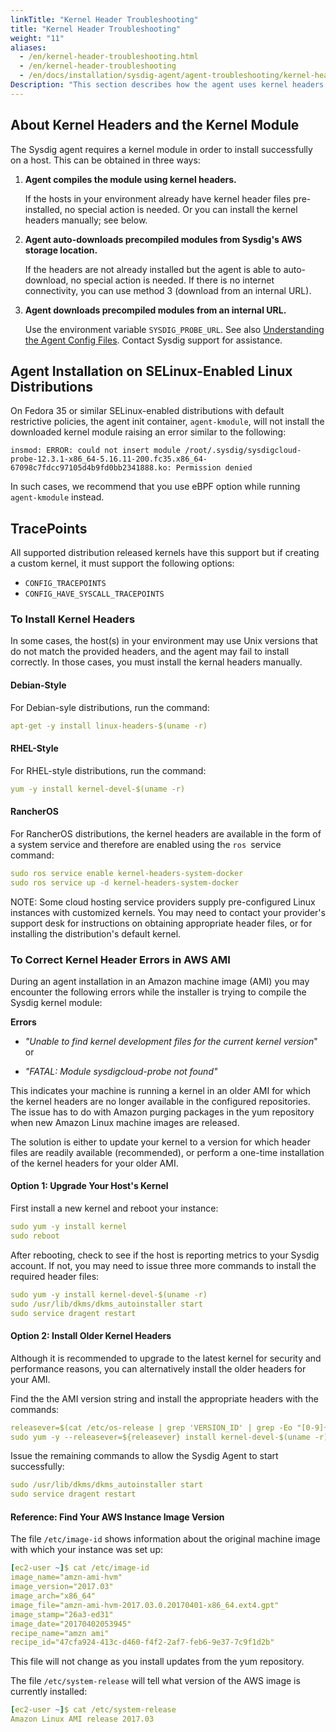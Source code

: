 ```yaml
---
linkTitle: "Kernel Header Troubleshooting"
title: "Kernel Header Troubleshooting"
weight: "11"
aliases:
  - /en/kernel-header-troubleshooting.html
  - /en/kernel-header-troubleshooting
  - /en/docs/installation/sysdig-agent/agent-troubleshooting/kernel-header-troubleshooting/
Description: "This section describes how the agent uses kernel headers and provides you tips on troubleshooting, if needed."
---
```


## About Kernel Headers and the Kernel Module

The Sysdig agent requires a kernel module in order to install
successfully on a host. This can be obtained in three ways:

1.  **Agent compiles the module using kernel headers.**

    If the hosts in your environment already have kernel header files
    pre-installed, no special action is needed. Or you can install the
    kernel headers manually; see below.

2.  **Agent auto-downloads precompiled modules from Sysdig's AWS storage
    location.**

    If the headers are not already installed but the agent is able to
    auto-download, no special action is needed. If there is no internet
    connectivity, you can use method 3 (download from an internal URL).

3.  **Agent downloads precompiled modules from an internal URL.**

    Use the environment variable `SYSDIG_PROBE_URL`. See also
    [Understanding the Agent Config
    Files](/en/configure-sysdig-agent). Contact Sysdig
    support for assistance.



## Agent Installation on SELinux-Enabled Linux Distributions

On Fedora 35 or similar SELinux-enabled distributions with default restrictive policies, the agent init container, `agent-kmodule`, will not install the downloaded kernel module raising an error similar to the following:

`insmod: ERROR: could not insert module /root/.sysdig/sysdigcloud-probe-12.3.1-x86_64-5.16.11-200.fc35.x86_64-67098c7fdcc97105d4b9fd0bb2341888.ko: Permission denied`

In such cases, we recommend that you use eBPF option while running `agent-kmodule` instead.


## TracePoints

All supported distribution released kernels have this support but if
creating a custom kernel, it must support the following options:

- `CONFIG_TRACEPOINTS `
- `CONFIG_HAVE_SYSCALL_TRACEPOINTS`

### To Install Kernel Headers

In some cases, the host(s) in your environment may use Unix versions
that do not match the provided headers, and the agent may fail to
install correctly. In those cases, you must install the kernal headers
manually.

#### Debian-Style

For Debian-syle distributions, run the command:

```yaml
apt-get -y install linux-headers-$(uname -r)
```

#### RHEL-Style

For RHEL-style distributions, run the command:

```yaml
yum -y install kernel-devel-$(uname -r)
```

#### RancherOS

For RancherOS distributions, the kernel headers are available in the
form of a system service and therefore are enabled using the
`ros `service command:

```yaml
sudo ros service enable kernel-headers-system-docker
sudo ros service up -d kernel-headers-system-docker
```

NOTE: Some cloud hosting service providers supply pre-configured Linux
instances with customized kernels. You may need to contact your
provider's support desk for instructions on obtaining appropriate header
files, or for installing the distribution's default kernel.

### To Correct Kernel Header Errors in AWS AMI

During an agent installation in an Amazon machine image (AMI) you may
encounter the following errors while the installer is trying to compile
the Sysdig kernel module:

**Errors**

-   *"Unable to find kernel development files for the current kernel
    version*" or

-   *"FATAL: Module sysdigcloud-probe not found"*

This indicates your machine is running a kernel in an older AMI for
which the kernel headers are no longer available in the configured
repositories. The issue has to do with Amazon purging packages in the
yum repository when new Amazon Linux machine images are released.

The solution is either to update your kernel to a version for which
header files are readily available (recommended), or perform a one-time
installation of the kernel headers for your older AMI.

#### Option 1: Upgrade Your Host's Kernel

First install a new kernel and reboot your instance:

```yaml
sudo yum -y install kernel
sudo reboot
```

After rebooting, check to see if the host is reporting metrics to your
Sysdig account. If not, you may need to issue three more commands to
install the required header files:

```yaml
sudo yum -y install kernel-devel-$(uname -r)
sudo /usr/lib/dkms/dkms_autoinstaller start
sudo service dragent restart
```

#### Option 2: Install Older Kernel Headers

Although it is recommended to upgrade to the latest kernel for security
and performance reasons, you can alternatively install the older headers
for your AMI.

Find the the AMI version string and install the appropriate headers with
the commands:

```yaml
releasever=$(cat /etc/os-release | grep 'VERSION_ID' | grep -Eo "[0-9]{4}\.[0-9]{2}")
sudo yum -y --releasever=${releasever} install kernel-devel-$(uname -r)
```

Issue the remaining commands to allow the Sysdig Agent to start
successfully:

```yaml
sudo /usr/lib/dkms/dkms_autoinstaller start
sudo service dragent restart
```

#### Reference: Find Your AWS Instance Image Version

The file `/etc/image-id` shows information about the original machine
image with which your instance was set up:

```yaml
[ec2-user ~]$ cat /etc/image-id
image_name="amzn-ami-hvm"
image_version="2017.03"
image_arch="x86_64"
image_file="amzn-ami-hvm-2017.03.0.20170401-x86_64.ext4.gpt"
image_stamp="26a3-ed31"
image_date="20170402053945"
recipe_name="amzn ami"
recipe_id="47cfa924-413c-d460-f4f2-2af7-feb6-9e37-7c9f1d2b"
```

This file will not change as you install updates from the yum
repository.

The file `/etc/system-release` will tell what version of the AWS image
is currently installed:

```yaml
[ec2-user ~]$ cat /etc/system-release
Amazon Linux AMI release 2017.03
